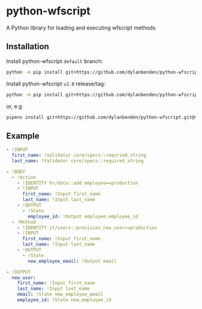 # python-wfscript
A Python library for loading and executing wfscript methods

## Installation
Install python-wfscript `default` branch:
```bash
python -m pip install git+https://github.com/dylanbenden/python-wfscript.git
```

Install python-wfscript `v2.0` release/tag:
```bash
python -m pip install git+https://github.com/dylanbenden/python-wfscript.git@v0.2
``` 
or, e.g
```bash
pipenv install git+https://github.com/dylanbenden/python-wfscript.git@v0.2#egg=python-wfscript
```

## Example
```yaml
- !INPUT
  first_name: !Validator core/specs::requried_string
  last_name: !Validator core/specs::required_string

- !BODY
  - !Action
    - !IDENTITY hr/data::add_employee==production
    - !INPUT
      first_name: !Input first_name
      last_name: !Input last_name
    - !OUTPUT
      - !State
        employee_id: !Output employee.employee_id
  - !Method
    - !IDENTITY it/users::provision_new_user==production
    - !INPUT
      first_name: !Input first_name
      last_name: !Input last_name
    - !OUTPUT
      - !State
        new_employee_email: !Output email

- !OUTPUT
  new_user:
    first_name: !Input first_name
    last_name: !Input last_name
    email: !State new_employee_email
    employee_id: !State new_employee_id

```